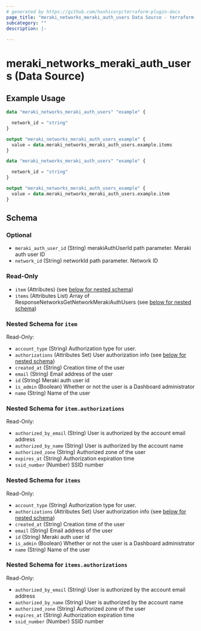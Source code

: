 ```yaml
---
# generated by https://github.com/hashicorp/terraform-plugin-docs
page_title: "meraki_networks_meraki_auth_users Data Source - terraform-provider-meraki"
subcategory: ""
description: |-
  
---
```


# meraki_networks_meraki_auth_users (Data Source)



## Example Usage

```terraform
data "meraki_networks_meraki_auth_users" "example" {

  network_id = "string"
}

output "meraki_networks_meraki_auth_users_example" {
  value = data.meraki_networks_meraki_auth_users.example.items
}

data "meraki_networks_meraki_auth_users" "example" {

  network_id = "string"
}

output "meraki_networks_meraki_auth_users_example" {
  value = data.meraki_networks_meraki_auth_users.example.item
}
```

<!-- schema generated by tfplugindocs -->
## Schema

### Optional

- `meraki_auth_user_id` (String) merakiAuthUserId path parameter. Meraki auth user ID
- `network_id` (String) networkId path parameter. Network ID

### Read-Only

- `item` (Attributes) (see [below for nested schema](#nestedatt--item))
- `items` (Attributes List) Array of ResponseNetworksGetNetworkMerakiAuthUsers (see [below for nested schema](#nestedatt--items))

<a id="nestedatt--item"></a>
### Nested Schema for `item`

Read-Only:

- `account_type` (String) Authorization type for user.
- `authorizations` (Attributes Set) User authorization info (see [below for nested schema](#nestedatt--item--authorizations))
- `created_at` (String) Creation time of the user
- `email` (String) Email address of the user
- `id` (String) Meraki auth user id
- `is_admin` (Boolean) Whether or not the user is a Dashboard administrator
- `name` (String) Name of the user

<a id="nestedatt--item--authorizations"></a>
### Nested Schema for `item.authorizations`

Read-Only:

- `authorized_by_email` (String) User is authorized by the account email address
- `authorized_by_name` (String) User is authorized by the account name
- `authorized_zone` (String) Authorized zone of the user
- `expires_at` (String) Authorization expiration time
- `ssid_number` (Number) SSID number



<a id="nestedatt--items"></a>
### Nested Schema for `items`

Read-Only:

- `account_type` (String) Authorization type for user.
- `authorizations` (Attributes Set) User authorization info (see [below for nested schema](#nestedatt--items--authorizations))
- `created_at` (String) Creation time of the user
- `email` (String) Email address of the user
- `id` (String) Meraki auth user id
- `is_admin` (Boolean) Whether or not the user is a Dashboard administrator
- `name` (String) Name of the user

<a id="nestedatt--items--authorizations"></a>
### Nested Schema for `items.authorizations`

Read-Only:

- `authorized_by_email` (String) User is authorized by the account email address
- `authorized_by_name` (String) User is authorized by the account name
- `authorized_zone` (String) Authorized zone of the user
- `expires_at` (String) Authorization expiration time
- `ssid_number` (Number) SSID number
